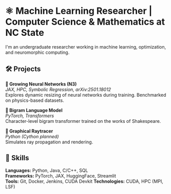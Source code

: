 # ⚛️ Machine Learning Researcher | Computer Science & Mathematics at NC State 

I'm an undergraduate researcher working in machine learning, optimization, and neuromorphic computing.

## 🛠️ Projects

**🧠 Growing Neural Networks (N3)**  
*JAX, HPC, Symbolic Regression, arXiv:2501.18012*  
Explores dynamic resizing of neural networks during training. Benchmarked on physics-based datasets.  

**📝 Bigram Language Model**  
*PyTorch, Transformers*  
Character-level bigram transformer trained on the works of Shakespeare.  

**🎯 Graphical Raytracer**  
*Python (Cython planned)*  
Simulates ray propagation and rendering.

## 🧰 Skills

**Languages:** Python, Java, C/C++, SQL  
**Frameworks:** PyTorch, JAX, HuggingFace, Streamlit  
**Tools:** Git, Docker, Jenkins, CUDA Devkit
**Technologies:** CUDA, HPC (MPI, LSF)
